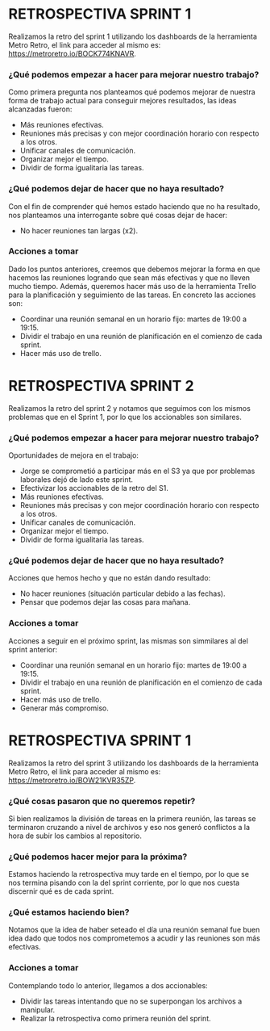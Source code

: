 # RETROSPECTIVA SPRINT 1

Realizamos la retro del sprint 1 utilizando los dashboards de la herramienta Metro Retro, el link para acceder al mismo es: https://metroretro.io/BOCK774KNAVR.

### __¿Qué podemos empezar a hacer para mejorar nuestro trabajo?__
Como primera pregunta nos planteamos qué podemos mejorar de nuestra forma de trabajo actual para conseguir mejores resultados, las ideas alcanzadas fueron:
- Más reuniones efectivas.
- Reuniones más precisas y con mejor coordinación horario con respecto a los otros.
- Unificar canales de comunicación.
- Organizar mejor el tiempo.
- Dividir de forma igualitaria las tareas.


### __¿Qué podemos dejar de hacer que no haya resultado?__
Con el fin de comprender qué hemos estado haciendo que no ha resultado, nos planteamos una interrogante sobre qué cosas dejar de hacer:
- No hacer reuniones tan largas (x2).

### __Acciones a tomar__
Dado los puntos anteriores, creemos que debemos mejorar la forma en que hacemos las reuniones logrando que sean más efectivas y que no lleven mucho tiempo. Además, queremos hacer más uso de la herramienta Trello para la planificación y seguimiento de las tareas.
En concreto las acciones son:
- Coordinar una reunión semanal en un horario fijo: martes de 19:00 a 19:15.
- Dividir el trabajo en una reunión de planificación en el comienzo de cada sprint.
- Hacer más uso de trello.

# RETROSPECTIVA SPRINT 2

Realizamos la retro del sprint 2 y notamos que seguimos con los mismos problemas que en el Sprint 1, por lo que los accionables son similares.

### __¿Qué podemos empezar a hacer para mejorar nuestro trabajo?__
Oportunidades de mejora en el trabajo:
- Jorge se comprometió a participar más en el S3 ya que por problemas laborales dejó de lado este sprint.
- Efectivizar los accionables de la retro del S1.
- Más reuniones efectivas.
- Reuniones más precisas y con mejor coordinación horario con respecto a los otros.
- Unificar canales de comunicación.
- Organizar mejor el tiempo.
- Dividir de forma igualitaria las tareas.

### __¿Qué podemos dejar de hacer que no haya resultado?__
Acciones que hemos hecho y que no están dando resultado:
- No hacer reuniones (situación particular debido a las fechas).
- Pensar que podemos dejar las cosas para mañana.

### __Acciones a tomar__
Acciones a seguir en el próximo sprint, las mismas son simmilares al del sprint anterior:
- Coordinar una reunión semanal en un horario fijo: martes de 19:00 a 19:15.
- Dividir el trabajo en una reunión de planificación en el comienzo de cada sprint.
- Hacer más uso de trello.
- Generar más compromiso.

# RETROSPECTIVA SPRINT 1

Realizamos la retro del sprint 3 utilizando los dashboards de la herramienta Metro Retro, el link para acceder al mismo es: https://metroretro.io/BOW21KVR35ZP.

### __¿Qué cosas pasaron que no queremos repetir?__
Si bien realizamos la división de tareas en la primera reunión, las tareas se terminaron cruzando a nivel de archivos y eso nos generó conflictos a la hora de subir los cambios al repositorio.

### __¿Qué podemos hacer mejor para la próxima?__
Estamos haciendo la retrospectiva muy tarde en el tiempo, por lo que se nos termina pisando con la del sprint corriente, por lo que nos cuesta discernir qué es de cada sprint.

### __¿Qué estamos haciendo bien?__
Notamos que la idea de haber seteado el día una reunión semanal fue buen idea dado que todos nos comprometemos a acudir y las reuniones son más efectivas.

### __Acciones a tomar__
Contemplando todo lo anterior, llegamos a dos accionables:
- Dividir las tareas intentando que no se superpongan los archivos a manipular.
- Realizar la retrospectiva como primera reunión del sprint.